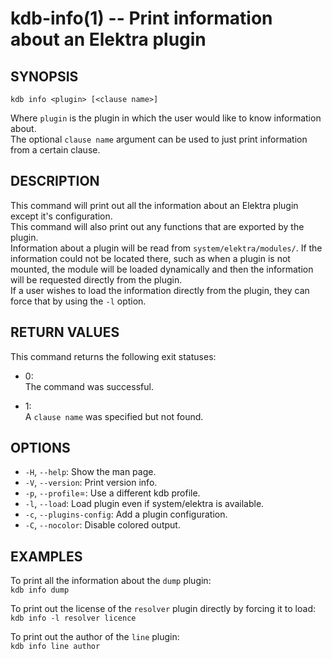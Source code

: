 kdb-info(1) -- Print information about an Elektra plugin
========================================================

## SYNOPSIS

`kdb info <plugin> [<clause name>]`  

Where `plugin` is the plugin in which the user would like to know information about.  
The optional `clause name` argument can be used to just print information from a certain clause.  

## DESCRIPTION

This command will print out all the information about an Elektra plugin except it's configuration.  
This command will also print out any functions that are exported by the plugin.  
Information about a plugin will be read from `system/elektra/modules/`. If the information could not be located there, such as when a plugin is not mounted, the module will be loaded dynamically and then the information will be requested directly from the plugin.  
If a user wishes to load the information directly from the plugin, they can force that by using the `-l` option.  

## RETURN VALUES

This command returns the following exit statuses:  

* 0:  
  The command was successful.  

* 1:  
  A `clause name` was specified but not found.  

## OPTIONS

- `-H`, `--help`:
  Show the man page.
- `-V`, `--version`:
  Print version info.
- `-p`, `--profile`=<profile>:
  Use a different kdb profile.
- `-l`, `--load`:
  Load plugin even if system/elektra is available.
- `-c`, `--plugins-config`:
  Add a plugin configuration.
- `-C`, `--nocolor`:
  Disable colored output.

## EXAMPLES

To print all the information about the `dump` plugin:  
`kdb info dump`  

To print out the license of the `resolver` plugin directly by forcing it to load:  
`kdb info -l resolver licence`  

To print out the author of the `line` plugin:  
`kdb info line author`  


